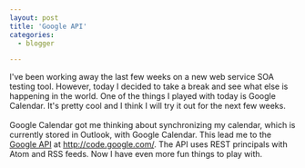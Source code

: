 ```yaml
---
layout: post
title: 'Google API'
categories:
  - blogger

---
```


I've been working away the last few weeks on a new web service SOA testing tool.  However, today I decided to take a break and see what else is happening in the world.  One of the things I played with today is Google Calendar.  It's pretty cool and I think I will try it out for the next few weeks.  <br /><br />Google Calendar got me thinking about synchronizing my calendar, which is currently stored in Outlook, with Google Calendar.  This lead me to the <a href="http://code.google.com/">Google API</a> at http://code.google.com/.  The API uses REST principals with Atom and RSS feeds.  Now I have even more fun things to play with.
